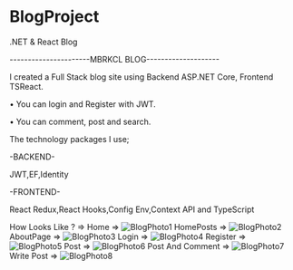 # BlogProject
.NET &amp; React Blog

----------------------MBRKCL BLOG--------------------

I created a Full Stack blog site using Backend ASP.NET Core, Frontend TSReact.

• You can login and Register with JWT.

• You can comment, post and search.

The technology packages I use;

-BACKEND-

JWT,EF,Identity

-FRONTEND-

React Redux,React Hooks,Config Env,Context API and TypeScript

How Looks Like ?
=>
Home =>
![BlogPhoto1](https://user-images.githubusercontent.com/108813428/233468281-56d5222d-0dd6-49b1-a531-f201664538c0.png)
HomePosts =>
![BlogPhoto2](https://user-images.githubusercontent.com/108813428/233468310-91399d89-0d47-4448-924d-c2d3596e2a65.png)
AboutPage =>
![BlogPhoto3](https://user-images.githubusercontent.com/108813428/233468326-e10e63a2-3856-4f4a-8d52-0ff9d7d16860.png)
Login =>
![BlogPhoto4](https://user-images.githubusercontent.com/108813428/233468346-a74da452-6093-4b05-8c75-3048f0653ffe.png)
Register =>
![BlogPhoto5](https://user-images.githubusercontent.com/108813428/233468355-942798d4-7946-4490-b87e-98ffb44b837f.png)
Post =>
![BlogPhoto6](https://user-images.githubusercontent.com/108813428/233468359-c1de3b07-f6e8-49ad-a755-03e5e4aa4a9b.png)
Post And Comment =>
![BlogPhoto7](https://user-images.githubusercontent.com/108813428/233468375-495e54a8-e29e-4cae-9eb1-fdccb504b3d4.png)
Write Post =>
![BlogPhoto8](https://user-images.githubusercontent.com/108813428/233468391-c7d76e87-32da-4c13-9b9e-2f2149babd1f.png)
